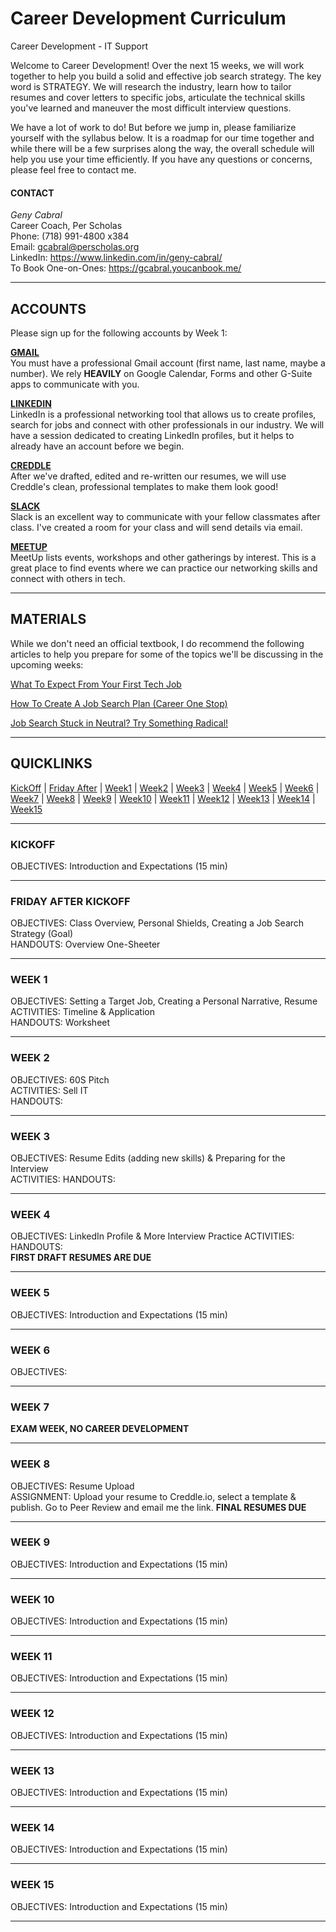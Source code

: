 # Career Development Curriculum  

Career Development - IT Support  

Welcome to Career Development! Over the next 15 weeks, we will work together to help you build a solid and effective job search strategy. The key word is STRATEGY. We will research the industry, learn how to tailor resumes and cover letters to specific jobs, articulate the technical skills you've learned and maneuver the most difficult interview questions.  

We have a lot of work to do! But before we jump in, please familiarize yourself with the syllabus below. It is a roadmap for our time together and while there will be a few surprises along the way, the overall schedule will help you use your time efficiently. If you have any questions or concerns, please feel free to contact me.  

#### CONTACT  
<i>Geny Cabral</i>  
Career Coach, Per Scholas  
Phone: (718) 991-4800 x384  
Email: gcabral@perscholas.org  
LinkedIn: https://www.linkedin.com/in/geny-cabral/  
To Book One-on-Ones: https://gcabral.youcanbook.me/
***
## ACCOUNTS
Please sign up for the following accounts by Week 1:  

<b><a href="https://mail.google.com">GMAIL</a></b>  
You must have a professional Gmail account (first name, last name, maybe a number). We rely <b>HEAVILY</b> on Google Calendar, Forms and other G-Suite apps to communicate with you.  
  

<b><a href="https://www.linkedin.com/">LINKEDIN</a></b>  
LinkedIn is a professional networking tool that allows us to create profiles, search for jobs and connect with other professionals in our industry. We will have a session dedicated to creating LinkedIn profiles, but it helps to already have an account before we begin.  
  
  
<b><a href="http://creddle.io/">CREDDLE</a></b>  
After we've drafted, edited and re-written our resumes, we will use Creddle's clean, professional templates to make them look good!  
  
  
<b><a href="https://slack.com">SLACK</a></b>  
Slack is an excellent way to communicate with your fellow classmates after class. I've created a room for your class and will send details via email.  
  
  
<b><a href="https://www.meetup.com/">MEETUP</a></b>  
MeetUp lists events, workshops and other gatherings by interest. This is a great place to find events where we can practice our networking skills and connect with others in tech.  

***
## MATERIALS
 While we don't need an official textbook, I do recommend the following articles to help you prepare for some of the topics we'll be   discussing in the upcoming weeks:  
   
   
[What To Expect From Your First Tech Job](https://certification.comptia.org/it-career-news/post/view/2012/08/06/what-to-expect-from-your-first-tech-job)

[How To Create A Job Search Plan (Career One Stop)](https://www.careeronestop.org/JobSearch/Plan/create-a-job-search-plan.aspx)
  
[Job Search Stuck in Neutral? Try Something Radical!](https://www.linkedin.com/pulse/20131206074354-52594-job-search-stuck-in-neutral-try-something-radical/)

***
## QUICKLINKS
  [KickOff](#kickoff) |
  [Friday After](#fridayafter) |
  [Week1](#week1) |
  [Week2](#week2) |
  [Week3](#week3) |
  [Week4](#week4) |
  [Week5](#week5) |
  [Week6](#week6) |
  [Week7](#week7) |
  [Week8](#week8) |
  [Week9](#week9) |
  [Week10](#week10) |
  [Week11](#week11) |
  [Week12](#week12) |
  [Week13](#week13) |
  [Week14](#week14) |
  [Week15](#week15)  
    
    
***
### <a name="kickoff"></a>KICKOFF
OBJECTIVES: Introduction and Expectations (15 min)  
  
***  
### <a name="fridayafter"></a>FRIDAY AFTER KICKOFF  
OBJECTIVES: Class Overview, Personal Shields, Creating a Job Search Strategy (Goal)  
HANDOUTS: Overview One-Sheeter  
***
### <a name="week1"></a>WEEK 1
OBJECTIVES: Setting a Target Job, Creating a Personal Narrative, Resume  
ACTIVITIES: Timeline & Application  
HANDOUTS: Worksheet

  
***
### <a name="week2"></a>WEEK 2
OBJECTIVES: 60S Pitch  
ACTIVITIES: Sell IT  
HANDOUTS: 
  
***  
### <a name="week3"></a>WEEK 3
OBJECTIVES: Resume Edits (adding new skills) & Preparing for the Interview  
ACTIVITIES: 
HANDOUTS: 
  
***  
### <a name="week4"></a>WEEK 4
OBJECTIVES:  LinkedIn Profile & More Interview Practice
ACTIVITIES:  
HANDOUTS:  
**FIRST DRAFT RESUMES ARE DUE**
  
***  
### <a name="week5"></a>WEEK 5
OBJECTIVES: Introduction and Expectations (15 min)  
  
***  
### <a name="week6"></a>WEEK 6
OBJECTIVES:   
  
***  
### <a name="week7"></a>WEEK 7
**EXAM WEEK, NO CAREER DEVELOPMENT**
  
***  
### <a name="week8"></a>WEEK 8
OBJECTIVES: Resume Upload  
ASSIGNMENT: Upload your resume to Creddle.io, select a template & publish. Go to Peer Review and email me the link.
**FINAL RESUMES DUE**
  
***  
### <a name="week9"></a>WEEK 9
OBJECTIVES: Introduction and Expectations (15 min)  
  
***  
### <a name="week10"></a>WEEK 10
OBJECTIVES: Introduction and Expectations (15 min)  
  
***  
### <a name="week11"></a>WEEK 11
OBJECTIVES: Introduction and Expectations (15 min)  
  
***  
### <a name="week12"></a>WEEK 12
OBJECTIVES: Introduction and Expectations (15 min)  
  
***  
### <a name="week13"></a>WEEK 13
OBJECTIVES: Introduction and Expectations (15 min)  
  
***  
### <a name="week14"></a>WEEK 14
OBJECTIVES: Introduction and Expectations (15 min)  
  
***  
### <a name="week15"></a>WEEK 15
OBJECTIVES: Introduction and Expectations (15 min)  
  
***  
